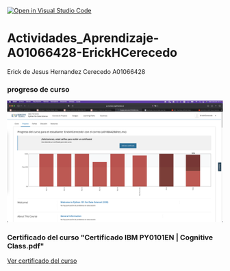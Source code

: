 [![Open in Visual Studio Code](https://classroom.github.com/assets/open-in-vscode-c66648af7eb3fe8bc4f294546bfd86ef473780cde1dea487d3c4ff354943c9ae.svg)](https://classroom.github.com/online_ide?assignment_repo_id=8567148&assignment_repo_type=AssignmentRepo)
# Actividades_Aprendizaje-A01066428-ErickHCerecedo
Erick de Jesus Hernandez Cerecedo
A01066428

### progreso de curso
![Progreso modulos](evidencia.png "Progreso modulos 1, 2, 3 y 4")

### Certificado del curso "Certificado IBM PY0101EN | Cognitive Class.pdf"
[Ver certificado del curso](https://github.com/PosgradoMNA/actividades-de-aprendizaje-A01066428-ErickHCerecedo/blob/main/Certificado%20IBM%20PY0101EN%20%7C%20Cognitive%20Class.pdf)